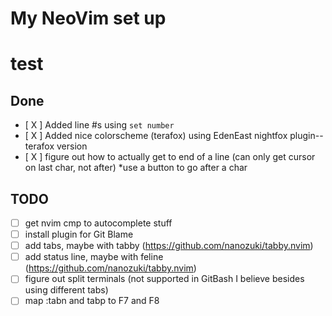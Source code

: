 # My NeoVim set up
# test 
## Done
- [ X ] Added line #s using `set number`
- [ X ] Added nice colorscheme (terafox) using EdenEast nightfox plugin--terafox version
- [ X ] figure out how to actually get to end of a line (can only get cursor on last char, not after) *use a button to go after a char

## TODO
- [ ] get nvim cmp to autocomplete stuff
- [ ] install plugin for Git Blame
- [ ] add tabs, maybe with tabby (https://github.com/nanozuki/tabby.nvim)
- [ ] add status line, maybe with feline (https://github.com/nanozuki/tabby.nvim)
- [ ] figure out split terminals (not supported in GitBash I believe besides using different tabs)
- [ ] map :tabn and tabp to F7 and F8
